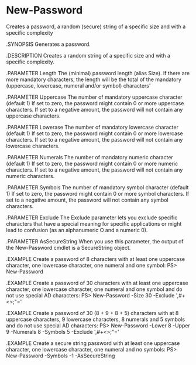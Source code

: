 # New-Password
Creates a password, a random (secure) string of a specific size and with a specific complexity

 .SYNOPSIS
    Generates a password.
    
.DESCRIPTION
    Creates a random string of a specific size and with a specific complexity.
    
.PARAMETER Length
    The (minimal) password length (alias Size).
    If there are more mandatory characters, the length will be the total of the mandatory
    (uppercase, lowercase, numeral and/or symbol) characters'
    
.PARAMETER Uppercase
    The number of mandatory uppercase character (default 1)
    If set to zero, the password might contain 0 or more uppercase characters.
    If set to a negative amount, the password will not contain any uppercase characters.
    
.PARAMETER Lowerase
    The number of mandatory lowercase character (default 1)
    If set to zero, the password might contain 0 or more lowercase characters.
    If set to a negative amount, the password will not contain any lowercase characters.
    
.PARAMETER Numerals
    The number of mandatory numeric character (default 1)
    If set to zero, the password might contain 0 or more numeric characters.
    If set to a negative amount, the password will not contain any numeric characters.
    
.PARAMETER Symbols
    The number of mandatory symbol character (default 1)
    If set to zero, the password might contain 0 or more symbol characters.
    If set to a negative amount, the password will not contain any symbol characters.
    
.PARAMETER Exclude
    The Exclude parameter lets you exclude specific characters that have a special meaning for
    specific applications or might lead to confusion (as an alphanumeric O and a numeric 0).
    
.PARAMETER AsSecureString
    When you use this parameter, the output of the New-Password cmdlet is a SecureString object.
    
.EXAMPLE
    Create a password of 8 characters with at least one uppercase character, one lowercase character,
    one numeral and one symbol:
    PS> New-Password
    
.EXAMPLE
    Create a password of 30 characters with at least one uppercase character, one lowercase character,
    one numeral and one symbol and do not use special AD characters:
    PS> New-Password -Size 30 -Exclude ',\#+<>;"='
    
.EXAMPLE
    Create a password of 30 (8 + 9 + 8 + 5) characters with at 8 uppercase characters, 9 lowercase
    characters, 8 numerals and 5 symbols and do not use special AD characters:
    PS> New-Password -Lower 8 -Upper 9 -Numerals 8 -Symbols 5 -Exclude ',\#+<>;"='
    
.EXAMPLE
    Create a secure string password with at least one uppercase character, one lowercase character,
    one numeral and no symbols:
    PS> New-Password -Symbols -1 -AsSecureString
